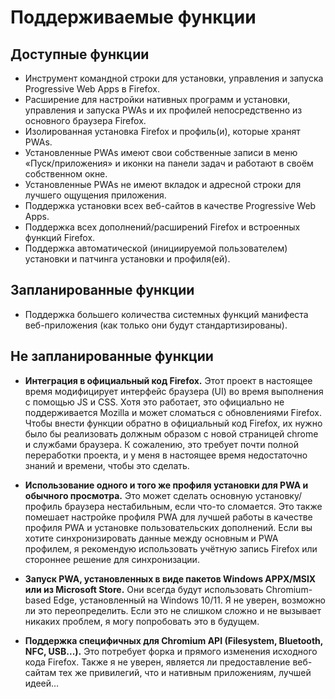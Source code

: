 # Поддерживаемые функции

<!-- Как только карточные сетки MkDocs Material станут общедоступными (Goat's Horn) -->
<!-- Мы можем попробовать использовать их, чтобы сделать эту страницу более привлекательной -->
<!-- Также добавьте ссылки на конкретные страницы документации, скриншоты, описания и т. д. -->

<!-- Эта часть в настоящее время общая между основным README, домашней страницей и страницей функций -->
<!-- Мы должны попытаться что-то с этим сделать в будущем -->

<!-- Проверьте, действительно ли это «поддерживаемые функции», так как здесь также перечислены «не запланированные функции» -->
<!-- Но назвать это просто «функции» делает его слишком заметным в боковой панели… -->

## Доступные функции

* Инструмент командной строки для установки, управления и запуска Progressive Web Apps в Firefox.
* Расширение для настройки нативных программ и установки, управления и запуска PWAs и их профилей непосредственно из основного браузера Firefox.
* Изолированная установка Firefox и профиль(и), которые хранят PWAs.
* Установленные PWAs имеют свои собственные записи в меню «Пуск/приложения» и иконки на панели задач и работают в своём собственном окне.
* Установленные PWAs не имеют вкладок и адресной строки для лучшего ощущения приложения.
* Поддержка установки всех веб-сайтов в качестве Progressive Web Apps.
* Поддержка всех дополнений/расширений Firefox и встроенных функций Firefox.
* Поддержка автоматической (инициируемой пользователем) установки и патчинга установки и профиля(ей).

## Запланированные функции

* Поддержка большего количества системных функций манифеста веб-приложения (как только они будут стандартизированы).

## Не запланированные функции

* **Интеграция в официальный код Firefox.** Этот проект в настоящее время модифицирует интерфейс браузера (UI) во время выполнения с помощью JS и CSS. Хотя это работает, это официально не поддерживается Mozilla и может сломаться с обновлениями Firefox. Чтобы внести функции обратно в официальный код Firefox, их нужно было бы реализовать должным образом с новой страницей chrome и службами браузера. К сожалению, это требует почти полной переработки проекта, и у меня в настоящее время недостаточно знаний и времени, чтобы это сделать.

* **Использование одного и того же профиля установки для PWA и обычного просмотра.** Это может сделать основную установку/профиль браузера нестабильным, если что-то сломается. Это также помешает настройке профиля PWA для лучшей работы в качестве профиля PWA и установке пользовательских дополнений. Если вы хотите синхронизировать данные между основным и PWA профилем, я рекомендую использовать учётную запись Firefox или стороннее решение для синхронизации.

* **Запуск PWA, установленных в виде пакетов Windows APPX/MSIX или из Microsoft Store.** Они всегда будут использовать Chromium-based Edge, установленный на Windows 10/11. Я не уверен, возможно ли это переопределить. Если это не слишком сложно и не вызывает никаких проблем, я могу попробовать это в будущем.

* **Поддержка специфичных для Chromium API (Filesystem, Bluetooth, NFC, USB...).** Это потребует форка и прямого изменения исходного кода Firefox. Также я не уверен, является ли предоставление веб-сайтам тех же привилегий, что и нативным приложениям, лучшей идеей…
